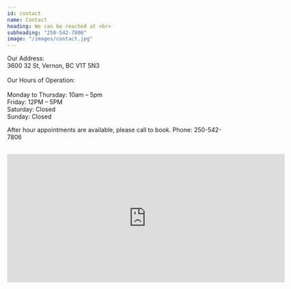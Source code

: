 ```yaml
---
id: contact
name: Contact
heading: We can be reached at <br>
subheading: "250-542-7806"
image: "/images/contact.jpg"
---
```



Our Address: <br>
3600 32 St, Vernon, BC  V1T 5N3 <br>
<br>
Our Hours of Operation: <br>
<br>
Monday to Thursday: 10am – 5pm <br>
Friday: 12PM – 5PM <br>
Saturday: Closed <br>
Sunday: Closed <br>

After hour appointments are available, please call to book.
Phone: 250-542-7806

<br>

<iframe src="https://www.google.com/maps/embed?pb=!1m14!1m8!1m3!1d10201.076302739204!2d-119.2741318!3d50.2682343!3m2!1i1024!2i768!4f13.1!3m3!1m2!1s0x0%3A0x3474bedea14f47c0!2sAll%20In%20One%20Alterations!5e0!3m2!1sen!2sca!4v1619409281713!5m2!1sen!2sca" width="650" height="300" frameborder="0" style="border:0" allowfullscreen></iframe>
